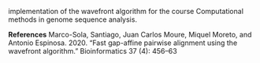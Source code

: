 implementation of the wavefront algorithm for the course Computational methods in genome sequence analysis.

**References**
Marco-Sola, Santiago, Juan Carlos Moure, Miquel Moreto, and Antonio Espinosa. 2020. “Fast gap-affine pairwise alignment using the wavefront algorithm.” Bioinformatics 37 (4): 456–63
